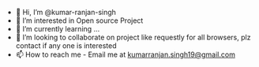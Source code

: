- 👋 Hi, I’m @kumar-ranjan-singh
- 👀 I’m interested in Open source Project
- 🌱 I’m currently learning ...
- 💞️ I’m looking to collaborate on project like requestly for all browsers, plz contact if any one is interested
- 📫 How to reach me - Email me at kumarranjan.singh19@gmail.com

<!---
kumar-ranjan-singh/kumar-ranjan-singh is a ✨ special ✨ repository because its `README.md` (this file) appears on your GitHub profile.
You can click the Preview link to take a look at your changes.
--->
